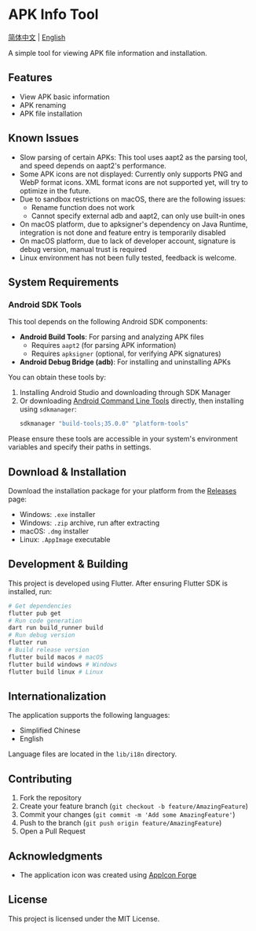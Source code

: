 # APK Info Tool

[简体中文](README.md) | [English](README_en.md)

A simple tool for viewing APK file information and installation.

## Features

- View APK basic information
- APK renaming
- APK file installation

## Known Issues
- Slow parsing of certain APKs: This tool uses aapt2 as the parsing tool, and speed depends on aapt2's performance.
- Some APK icons are not displayed: Currently only supports PNG and WebP format icons. XML format icons are not supported yet, will try to optimize in the future.
- Due to sandbox restrictions on macOS, there are the following issues:
  - Rename function does not work
  - Cannot specify external adb and aapt2, can only use built-in ones
- On macOS platform, due to apksigner's dependency on Java Runtime, integration is not done and feature entry is temporarily disabled
- On macOS platform, due to lack of developer account, signature is debug version, manual trust is required
- Linux environment has not been fully tested, feedback is welcome.

## System Requirements

### Android SDK Tools

This tool depends on the following Android SDK components:

- **Android Build Tools**: For parsing and analyzing APK files
  - Requires `aapt2` (for parsing APK information)
  - Requires `apksigner` (optional, for verifying APK signatures)
- **Android Debug Bridge (adb)**: For installing and uninstalling APKs

You can obtain these tools by:

1. Installing Android Studio and downloading through SDK Manager
2. Or downloading [Android Command Line Tools](https://developer.android.com/studio#command-tools) directly, then installing using `sdkmanager`:
   ```bash
   sdkmanager "build-tools;35.0.0" "platform-tools"
   ```

Please ensure these tools are accessible in your system's environment variables and specify their paths in settings.

## Download & Installation

Download the installation package for your platform from the [Releases](https://github.com/huanfeng/ApkInfoTool/releases) page:

- Windows: `.exe` installer
- Windows: `.zip` archive, run after extracting
- macOS: `.dmg` installer
- Linux: `.AppImage` executable

## Development & Building

This project is developed using Flutter. After ensuring Flutter SDK is installed, run:

```bash
# Get dependencies
flutter pub get
# Run code generation
dart run build_runner build
# Run debug version
flutter run
# Build release version
flutter build macos # macOS
flutter build windows # Windows
flutter build linux # Linux
```

## Internationalization

The application supports the following languages:

- Simplified Chinese
- English

Language files are located in the `lib/i18n` directory.

## Contributing

1. Fork the repository
2. Create your feature branch (`git checkout -b feature/AmazingFeature`)
3. Commit your changes (`git commit -m 'Add some AmazingFeature'`)
4. Push to the branch (`git push origin feature/AmazingFeature`)
5. Open a Pull Request

## Acknowledgments
- The application icon was created using [AppIcon Forge](https://github.com/zhangyu1818/appicon-forge)

## License

This project is licensed under the MIT License.
